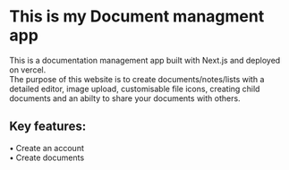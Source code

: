 # This is my Document managment app
This is a documentation management app built with Next.js and deployed on vercel.<br>
The purpose of this website is to create documents/notes/lists with a detailed editor, image upload,
customisable file icons, creating child documents and an abilty to share your documents with others.<br>

## Key features:
• Create an account<br>
• Create documents 